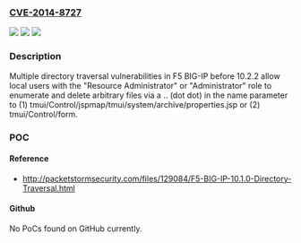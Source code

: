 ### [CVE-2014-8727](https://cve.mitre.org/cgi-bin/cvename.cgi?name=CVE-2014-8727)
![](https://img.shields.io/static/v1?label=Product&message=n%2Fa&color=blue)
![](https://img.shields.io/static/v1?label=Version&message=n%2Fa&color=blue)
![](https://img.shields.io/static/v1?label=Vulnerability&message=n%2Fa&color=brighgreen)

### Description

Multiple directory traversal vulnerabilities in F5 BIG-IP before 10.2.2 allow local users with the "Resource Administrator" or "Administrator" role to enumerate and delete arbitrary files via a .. (dot dot) in the name parameter to (1) tmui/Control/jspmap/tmui/system/archive/properties.jsp or (2) tmui/Control/form.

### POC

#### Reference
- http://packetstormsecurity.com/files/129084/F5-BIG-IP-10.1.0-Directory-Traversal.html

#### Github
No PoCs found on GitHub currently.

